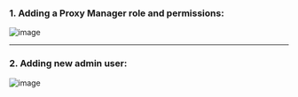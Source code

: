 <h3> 1. Adding a Proxy Manager role and permissions: </h3>
   
![image](https://github.com/OlegZas/SAP_Various/assets/115661636/cfb16987-01ca-4e1f-a401-12d6c786cbe6)

***
<h3> 2. Adding new admin user: </h3>

 ![image](https://github.com/OlegZas/SAP_Various/assets/115661636/048ec12f-c1c3-46bb-97dc-826013dff3a8)
